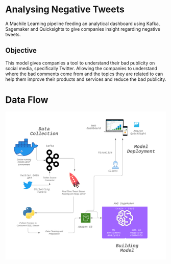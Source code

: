 # Analysing Negative Tweets

A Machile Learning pipeline feeding an analytical dashboard using Kafka, Sagemaker and Quicksights to give companies insight regarding negative tweets. 

## Objective 

This model gives companies a tool to understand their bad publicity on social media, specifically Twitter. Allowing the companies to understand where the bad comments come from and the topics they are related to can help them improve their products and services and reduce the bad publicity. 


# Data Flow

![alt text](https://github.com/DRAE-MLP/PreprocessTweet/blob/master/Twitter%20Diagram.png)
